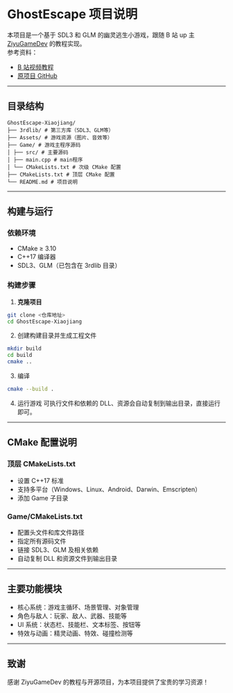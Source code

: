 ﻿# GhostEscape 项目说明

本项目是一个基于 SDL3 和 GLM 的幽灵逃生小游戏，跟随 B 站 up 主 [ZiyuGameDev](https://space.bilibili.com/34930837) 的教程实现。  
参考资料：
- [B 站视频教程](https://www.bilibili.com/video/BV1jf9XYQEhW?spm_id_from=333.788.videopod.sections&vd_source=a8a554eb57c061d8bc9b0b077e956f85)
- [原项目 GitHub](https://github.com/WispSnow/GhostEscape)

---

## 目录结构
```
GhostEscape-Xiaojiang/ 
├── 3rdlib/ # 第三方库（SDL3、GLM等） 
├── Assets/ # 游戏资源（图片、音效等） 
├── Game/ # 游戏主程序源码 
│ ├── src/ # 主要源码 
│ ├── main.cpp # main程序
│ └── CMakeLists.txt # 次级 CMake 配置 
├── CMakeLists.txt # 顶层 CMake 配置 
└── README.md # 项目说明
```
---

## 构建与运行

### 依赖环境

- CMake ≥ 3.10
- C++17 编译器
- SDL3、GLM（已包含在 3rdlib 目录）

### 构建步骤

1. **克隆项目**
```sh
git clone <仓库地址>
cd GhostEscape-Xiaojiang
```
2. 创建构建目录并生成工程文件
```sh
mkdir build
cd build
cmake ..
```
3. 编译
```sh
cmake --build .
```
4. 运行游戏
    可执行文件和依赖的 DLL、资源会自动复制到输出目录，直接运行即可。

---

## CMake 配置说明
### 顶层 CMakeLists.txt
* 设置 C++17 标准
* 支持多平台（Windows、Linux、Android、Darwin、Emscripten）
* 添加 Game 子目录

### Game/CMakeLists.txt
* 配置头文件和库文件路径
* 指定所有源码文件
* 链接 SDL3、GLM 及相关依赖
* 自动复制 DLL 和资源文件到输出目录

---

## 主要功能模块
* 核心系统：游戏主循环、场景管理、对象管理
* 角色与敌人：玩家、敌人、武器、技能等
* UI 系统：状态栏、技能栏、文本标签、按钮等
* 特效与动画：精灵动画、特效、碰撞检测等

---

## 致谢
感谢 ZiyuGameDev 的教程与开源项目，为本项目提供了宝贵的学习资源！
